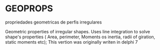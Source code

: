 # GEOPROPS
propriedades geometricas de perfis irregulares

Geometric properties of irregular shapes.
Uses line integration to solve shape's properties ( Area, perimeter, Moments os inertia, radii of giration, static moments etc);
This vertion was originally writen in delphi 7
